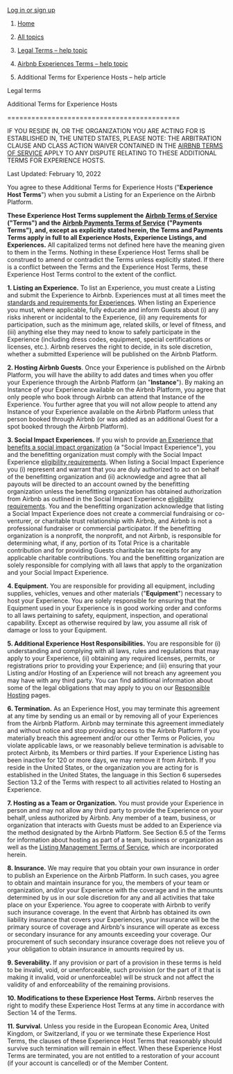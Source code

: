 [Log in or sign up](https://www.airbnb.com/login?redirect_url=/help/article/2870)

1. [Home](https://www.airbnb.com/help/)
    
2. [All topics](https://www.airbnb.com/help/all-topics)
    
3. [Legal Terms – help topic](https://www.airbnb.com/help/topic/1578)
    
4. [Airbnb Experiences Terms – help topic](https://www.airbnb.com/help/topic/1588)
    
5. Additional Terms for Experience Hosts – help article
    

Legal terms

Additional Terms for Experience Hosts




===========================================

IF YOU RESIDE IN, OR THE ORGANIZATION YOU ARE ACTING FOR IS ESTABLISHED IN, THE UNITED STATES, PLEASE NOTE: THE ARBITRATION CLAUSE AND CLASS ACTION WAIVER CONTAINED IN THE [AIRBNB TERMS OF SERVICE](https://www.airbnb.com/terms) APPLY TO ANY DISPUTE RELATING TO THESE ADDITIONAL TERMS FOR EXPERIENCE HOSTS.

Last Updated: February 10, 2022

You agree to these Additional Terms for Experience Hosts ("**Experience Host Terms**") when you submit a Listing for an Experience on the Airbnb Platform.

**These Experience Host Terms supplement the** [**Airbnb Terms of Service**](https://www.airbnb.com/terms) **("Terms") and the** [**Airbnb Payments Terms of Service**](https://www.airbnb.com/terms/payments_terms) **("Payments Terms"), and, except as explicitly stated herein, the Terms and Payments Terms apply in full to all Experience Hosts, Experience Listings, and Experiences.** All capitalized terms not defined here have the meaning given to them in the Terms. Nothing in these Experience Host Terms shall be construed to amend or contradict the Terms unless explicitly stated. If there is a conflict between the Terms and the Experience Host Terms, these Experience Host Terms control to the extent of the conflict.  

**1\. Listing an Experience.** To list an Experience, you must create a Listing and submit the Experience to Airbnb. Experiences must at all times meet the [standards and requirements for Experiences](https://www.airbnb.com/help/article/1451/). When listing an Experience you must, where applicable, fully educate and inform Guests about (i) any risks inherent or incidental to the Experience, (ii) any requirements for participation, such as the minimum age, related skills, or level of fitness, and (iii) anything else they may need to know to safely participate in the Experience (including dress codes, equipment, special certifications or licenses, etc.). Airbnb reserves the right to decide, in its sole discretion, whether a submitted Experience will be published on the Airbnb Platform. 

**2\. Hosting Airbnb Guests**. Once your Experience is published on the Airbnb Platform, you will have the ability to add dates and times when you offer your Experience through the Airbnb Platform (an "**Instance**"). By making an Instance of your Experience available on the Airbnb Platform, you agree that only people who book through Airbnb can attend that Instance of the Experience. You further agree that you will not allow people to attend any Instance of your Experience available on the Airbnb Platform unless that person booked through Airbnb (or was added as an additional Guest for a spot booked through the Airbnb Platform).

**3\. Social Impact Experiences.** If you wish to provide [an Experience that benefits a social impact organization](https://www.airbnb.com/d/social-impact-host) (a "Social Impact Experience"), you and the benefitting organization must comply with the Social Impact Experience [eligibility requirements](https://www.airbnb.com/help/article/1578/). When listing a Social Impact Experience you (i) represent and warrant that you are duly authorized to act on behalf of the benefitting organization and (ii) acknowledge and agree that all payouts will be directed to an account owned by the benefitting organization unless the benefitting organization has obtained authorization from Airbnb as outlined in the Social Impact Experience [eligibility requirements](https://www.airbnb.com/help/article/1578/). You and the benefitting organization acknowledge that listing a Social Impact Experience does not create a commercial fundraising or co-venturer, or charitable trust relationship with Airbnb, and Airbnb is not a professional fundraiser or commercial participator. If the benefitting organization is a nonprofit, the nonprofit, and not Airbnb, is responsible for determining what, if any, portion of its Total Price is a charitable contribution and for providing Guests charitable tax receipts for any applicable charitable contributions. You and the benefitting organization are solely responsible for complying with all laws that apply to the organization and your Social Impact Experience.

**4\. Equipment.** You are responsible for providing all equipment, including supplies, vehicles, venues and other materials ("**Equipment**") necessary to host your Experience. You are solely responsible for ensuring that the Equipment used in your Experience is in good working order and conforms to all laws pertaining to safety, equipment, inspection, and operational capability. Except as otherwise required by law, you assume all risk of damage or loss to your Equipment.

**5\. Additional Experience Host Responsibilities.** You are responsible for (i) understanding and complying with all laws, rules and regulations that may apply to your Experience, (ii) obtaining any required licenses, permits, or registrations prior to providing your Experience; and (iii) ensuring that your Listing and/or Hosting of an Experience will not breach any agreement you may have with any third party. You can find additional information about some of the legal obligations that may apply to you on our [Responsible Hosting](https://www.airbnb.com/help/topic/896/) pages.

**6\. Termination.** As an Experience Host, you may terminate this agreement at any time by sending us an email or by removing all of your Experiences from the Airbnb Platform. Airbnb may terminate this agreement immediately and without notice and stop providing access to the Airbnb Platform if you materially breach this agreement and/or our other Terms or Policies, you violate applicable laws, or we reasonably believe termination is advisable to protect Airbnb, its Members or third parties. If your Experience Listing has been inactive for 120 or more days, we may remove it from Airbnb. If you reside in the United States, or the organization you are acting for is established in the United States, the language in this Section 6 supersedes Section 13.2 of the Terms with respect to all activities related to Hosting an Experience.

**7\. Hosting as a Team or Organization.** You must provide your Experience in person and may not allow any third party to provide the Experience on your behalf, unless authorized by Airbnb. Any member of a team, business, or organization that interacts with Guests must be added to an Experience via the method designated by the Airbnb Platform. See Section 6.5 of the Terms for information about hosting as part of a team, business or organization as well as the [Listing Management Terms of Service](https://www.airbnb.com/terms/listing_management_terms), which are incorporated herein.

**8\. Insurance.** We may require that you obtain your own insurance in order to publish an Experience on the Airbnb Platform. In such cases, you agree to obtain and maintain insurance for you, the members of your team or organization, and/or your Experience with the coverage and in the amounts determined by us in our sole discretion for any and all activities that take place on your Experience. You agree to cooperate with Airbnb to verify such insurance coverage. In the event that Airbnb has obtained its own liability insurance that covers your Experiences, your insurance will be the primary source of coverage and Airbnb's insurance will operate as excess or secondary insurance for any amounts exceeding your coverage. Our procurement of such secondary insurance coverage does not relieve you of your obligation to obtain insurance in amounts required by us. 

**9\. Severability.** If any provision or part of a provision in these terms is held to be invalid, void, or unenforceable, such provision (or the part of it that is making it invalid, void or unenforceable) will be struck and not affect the validity of and enforceability of the remaining provisions.

**10\. Modifications to these Experience Host Terms.** Airbnb reserves the right to modify these Experience Host Terms at any time in accordance with Section 14 of the Terms.

**11\. Survival.** Unless you reside in the European Economic Area, United Kingdom, or Switzerland, if you or we terminate these Experience Host Terms, the clauses of these Experience Host Terms that reasonably should survive such termination will remain in effect. When these Experience Host Terms are terminated, you are not entitled to a restoration of your account (if your account is cancelled) or of the Member Content.